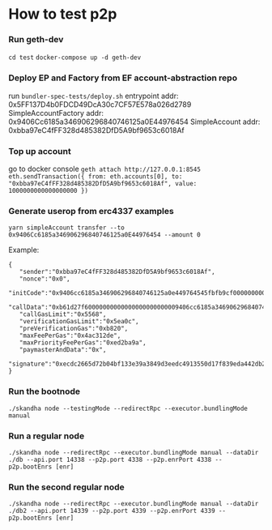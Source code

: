 # How to test p2p

### Run geth-dev

`cd test`
`docker-compose up -d geth-dev`

### Deploy EP and Factory from EF account-abstraction repo

run `bundler-spec-tests/deploy.sh`
entrypoint addr: 0x5FF137D4b0FDCD49DcA30c7CF57E578a026d2789
SimpleAccountFactory addr: 0x9406Cc6185a346906296840746125a0E44976454
SimpleAccount addr: 0xbba97eC4fFF328d485382DfD5A9bf9653c6018Af

### Top up account

go to docker console
`geth attach http://127.0.0.1:8545`
`eth.sendTransaction({ from: eth.accounts[0], to: "0xbba97eC4fFF328d485382DfD5A9bf9653c6018Af", value: 1000000000000000000 })`

### Generate userop from erc4337 examples

`yarn simpleAccount transfer --to 0x9406Cc6185a346906296840746125a0E44976454 --amount 0`

Example: 
```
{
   "sender":"0xbba97eC4fFF328d485382DfD5A9bf9653c6018Af",
   "nonce":"0x0",
   "initCode":"0x9406cc6185a346906296840746125a0e449764545fbfb9cf00000000000000000000000005449b55b91e9ebdd099ed584cb6357234f2ab3b0000000000000000000000000000000000000000000000000000000000000000",
   "callData":"0xb61d27f60000000000000000000000009406cc6185a346906296840746125a0e4497645400000000000000000000000000000000000000000000000000000000000f424000000000000000000000000000000000000000000000000000000000000000600000000000000000000000000000000000000000000000000000000000000000",
   "callGasLimit":"0x5568",
   "verificationGasLimit":"0x5ea0c",
   "preVerificationGas":"0xb820",
   "maxFeePerGas":"0x4ac312de",
   "maxPriorityFeePerGas":"0xed2ba9a",
   "paymasterAndData":"0x",
   "signature":"0xecdc2665d72b04bf133e39a3849d3eedc4913550d17f839eda442db2ea175e906750b860ba0e3ac1d3de068c2e16183a1e430f77fae2ec94e44298083576033e1c"
}
```

### Run the bootnode

`./skandha node --testingMode --redirectRpc --executor.bundlingMode manual`

### Run a regular node

`./skandha node --redirectRpc --executor.bundlingMode manual --dataDir ./db --api.port 14338 --p2p.port 4338 --p2p.enrPort 4338 --p2p.bootEnrs [enr]`

### Run the second regular node 

`./skandha node --redirectRpc --executor.bundlingMode manual --dataDir ./db2 --api.port 14339 --p2p.port 4339 --p2p.enrPort 4339 --p2p.bootEnrs [enr]`